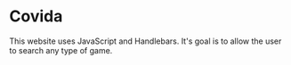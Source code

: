 # Covida
This website uses JavaScript and Handlebars. It's goal is to allow the user to search any type of game.
